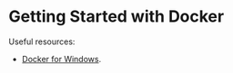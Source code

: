 # Getting Started with Docker

Useful resources:

- [Docker for Windows](https://docs.docker.com/docker-for-windows/).
